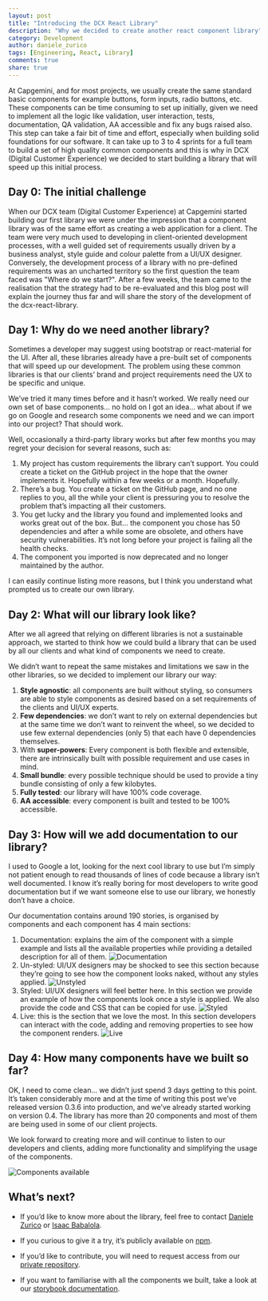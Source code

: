 ```yaml
---
layout: post
title: "Introducing the DCX React Library"
description: "Why we decided to create another react component library"
category: Development
author: daniele_zurico
tags: [Engineering, React, Library]
comments: true
share: true
---
```


At Capgemini, and for most projects, we usually create the same standard basic components for example buttons, form inputs, radio buttons, etc.
These components can be time consuming to set up initially, given we need to implement all the logic like validation, user interaction, tests, documentation, QA validation, AA accessible and fix any bugs raised also.
This step can take a fair bit of time and effort, especially when building solid foundations for our software. It can take up to 3 to 4 sprints for a full team to build a set of high quality common components and this is why in DCX (Digital Customer Experience) we decided to start building a library that will speed up this initial process.

## Day 0: The initial challenge

When our DCX team (Digital Customer Experience) at Capgemini started building our first library we were under the impression that a component library was of the same effort as creating a web application for a client.
The team were very much used to developing in client-oriented development processes, with a well guided set of requirements usually driven by a business analyst, style guide and colour palette from a UI/UX designer. Conversely, the development process of a library with no pre-defined requirements was an uncharted territory so the first question the team faced was "Where do we start?".
After a few weeks, the team came to the realisation that the strategy had to be re-evaluated and this blog post will explain the journey thus far and will share the story of the development of the dcx-react-library.

## Day 1: Why do we need another library?

Sometimes a developer may suggest using bootstrap or react-material for the UI. After all, these libraries already have a pre-built set of components that will speed up our development. The problem using these common libraries is that our clients’ brand and project requirements need the UX to be specific and unique.

We’ve tried it many times before and it hasn’t worked. We really need our own set of base components… no hold on I got an idea… what about if we go on Google and research some components we need and we can import into our project? That should work.

Well, occasionally a third-party library works but after few months you may regret your decision for several reasons, such as:

1. My project has custom requirements the library can’t support. You could create a ticket on the GitHub project in the hope that the owner implements it. Hopefully within a few weeks or a month. Hopefully.
2. There’s a bug. You create a ticket on the GitHub page, and no one replies to you, all the while your client is pressuring you to resolve the problem that’s impacting all their customers.
3. You get lucky and the library you found and implemented looks and works great out of the box. But… the component you chose has 50 dependencies and after a while some are obsolete, and others have security vulnerabilities. It’s not long before your project is failing all the health checks.
4. The component you imported is now deprecated and no longer maintained by the author.

I can easily continue listing more reasons, but I think you understand what prompted us to create our own library.

## Day 2: What will our library look like?

After we all agreed that relying on different libraries is not a sustainable approach, we started to think how we could build a library that can be used by all our clients and what kind of components we need to create.

We didn’t want to repeat the same mistakes and limitations we saw in the other libraries, so we decided to implement our library our way:

1. **Style agnostic**: all components are built without styling, so consumers are able to style components as desired based on a set requirements of the clients and UI/UX experts.
2. **Few dependencies**: we don’t want to rely on external dependencies but at the same time we don’t want to reinvent the wheel, so we decided to use few external dependencies (only 5) that each have 0 dependencies themselves.
3. With **super-powers**: Every component is both flexible and extensible, there are intrinsically built with possible requirement and use cases in mind.
4. **Small bundle**: every possible technique should be used to provide a tiny bundle consisting of only a few kilobytes.
5. **Fully tested**: our library will have 100% code coverage.
6. **AA accessible**: every component is built and tested to be 100% accessible.

## Day 3: How will we add documentation to our library?

I used to Google a lot, looking for the next cool library to use but I’m simply not patient enough to read thousands of lines of code because a library isn’t well documented. I know it’s really boring for most developers to write good documentation but if we want someone else to use our library, we honestly don’t have a choice.

Our documentation contains around 190 stories, is organised by components and each component has 4 main sections:

1. Documentation: explains the aim of the component with a simple example and lists all the available properties while providing a detailed description for all of them.
   ![Documentation](/images/2022-01-18-dcx-react-library/dcx-react-library-documentation.jpg)
2. Un-styled: UI/UX designers may be shocked to see this section because they’re going to see how the component looks naked, without any styles applied.
   ![Unstyled](/images/2022-01-18-dcx-react-library/dcx-react-library-un-styled.jpg)
3. Styled: UI/UX designers will feel better here. In this section we provide an example of how the components look once a style is applied. We also provide the code and CSS that can be copied for use.
   ![Styled](/images/2022-01-18-dcx-react-library/dcx-react-library-styled.jpg)
4. Live: this is the section that we love the most. In this section developers can interact with the code, adding and removing properties to see how the component renders.
   ![Live](/images/2022-01-18-dcx-react-library/dcx-react-library-live.jpg)

## Day 4: How many components have we built so far?

OK, I need to come clean… we didn’t just spend 3 days getting to this point. It’s taken considerably more and at the time of writing this post we’ve released version 0.3.6 into production, and we’ve already started working on version 0.4.
The library has more than 20 components and most of them are being used in some of our client projects.

We look forward to creating more and will continue to listen to our developers and clients, adding more functionality and simplifying the usage of the components.

![Components available](/images/2022-01-18-dcx-react-library/dcx-react-library-components-list.jpg)

## What’s next?

- If you’d like to know more about the library, feel free to contact [Daniele Zurico](daniele.zurico@capgemini.com) or [Isaac Babalola](isaac.babalola@capgemini.com).

- If you curious to give it a try, it’s publicly available on [npm](https://www.npmjs.com/package/@capgeminiuk/dcx-react-library).

- If you’d like to contribute, you will need to request access from our [private repository](https://github.com/Capgemini/dcx-react-library).

- If you want to familiarise with all the components we built, take a look at our [storybook documentation](https://main--6069a6f47f4b9f002171f8e1.chromatic.com).
